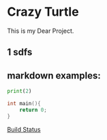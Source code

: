 # Crazy Turtle
This is my Dear Project.

## 1 sdfs


## markdown examples:
```python
print(2)
```


```cpp
int main(){
    return 0;
}
```

[Build Status](https://github.com/telegramdesktop/tdesktop/actions)